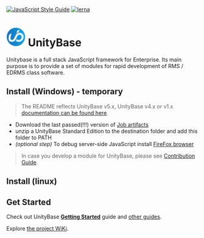 [![JavaScript Style Guide](https://img.shields.io/badge/code_style-standard-brightgreen.svg)](https://standardjs.com)
[![lerna](https://img.shields.io/badge/maintained%20with-lerna-cc00ff.svg)](https://lernajs.io/)

# <a href="https://unitybase.info/"> <img src="/img/ub-logo-c.png" height="50"/></a> UnityBase

Unitybase is a full stack JavaScript framework for Enterprise. Its main purpose is to provide a set of modules for rapid development of RMS / EDRMS class software.


## Install (Windows) - temporary

> The README reflects UnityBase v5.x, UnityBase v4.x or v1.x [documentation can be found here](https://git-pub.intecracy.com/unitybase/samples/tree/master/courses/tutorial).

  - Download the last passed(!!!) version of  [Job artifacts](https://git-pub.intecracy.com/pavel.mash/ub-server-ee/pipelines)
  - unzip a UnityBase Standard Edition to the destination folder and add this folder to PATH
  - _(optional step)_ To debug server-side JavaScript install [FireFox browser](https://www.mozilla.org/ru/firefox/new/)

> In case you develop a module for UnityBase, please see [Contribution Guide](https://git-pub.intecracy.com/unitybase/ubjs/blob/master/CONTRIBUTING.md).

## Install (linux)



## Get Started

Check out UnityBase [**Getting Started**](https://git-pub.intecracy.com/unitybase/samples/tree/master/courses/tutorial-v5) guide 
and [other guides](https://git-pub.intecracy.com/unitybase/samples).

Explore [the project WiKi](https://git-pub.intecracy.com/unitybase/ubjs/wikis/home).
